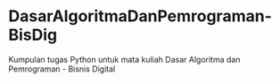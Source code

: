 # DasarAlgoritmaDanPemrograman-BisDig
Kumpulan tugas Python untuk mata kuliah Dasar Algoritma dan Pemrograman - Bisnis Digital
